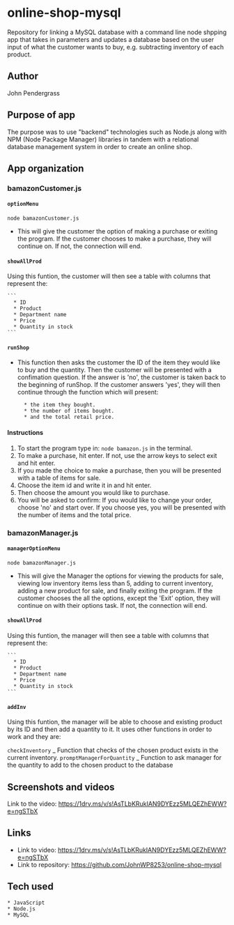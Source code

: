 # online-shop-mysql

Repository for linking a MySQL database with a command line node shpping app that takes in parameters and updates a database based on the user input of what the customer wants to buy, e.g. subtracting inventory of each product.

## Author

John Pendergrass

## Purpose of app

The purpose was to use "backend" technologies such as Node.js along with NPM (Node Package Manager) libraries in tandem with a relational database management system in order to create an online shop.

## App organization

### bamazonCustomer.js

#### `optionMenu`

`node bamazonCustomer.js`

- This will give the customer the option of making a purchase or exiting the program. If the customer chooses to make a purchase, they will continue on. If not, the connection will end.

#### `showAllProd`

Using this funtion, the customer will then see a table with columns that represent the:

    ```
      * ID
      * Product
      * Department name
      * Price
      * Quantity in stock
    ```

#### `runShop`

- This function then asks the customer the ID of the item they would like to buy and the quantity. Then the customer will be presented with a confimation question. If the answer is 'no', the customer is taken back to the beginning of runShop. If the customer answers 'yes', they will then continue through the function which will present:

  ```
    * the item they bought.
    * the number of items bought.
    * and the total retail price.
  ```

#### Instructions

1. To start the program type in: `node bamazon.js` in the terminal.
2. To make a purchase, hit enter. If not, use the arrow keys to select exit and hit enter.
3. If you made the choice to make a purchase, then you will be presented with a table of items for sale.
4. Choose the item id and write it in and hit enter.
5. Then choose the amount you would like to purchase.
6. You will be asked to confirm: If you would like to change your order, choose 'no' and start over. If you choose yes, you will be presented with the number of items and the total price.

### bamazonManager.js

#### `managerOptionMenu`

`node bamazonManager.js`

- This will give the Manager the options for viewing the products for sale, viewing low inventory items less than 5, adding to current inventory, adding a new product for sale, and finally exiting the program. If the customer chooses the all the options, except the 'Exit' option, they will continue on with their options task. If not, the connection will end.

#### `showAllProd`

Using this funtion, the manager will then see a table with columns that represent the:

    ```
      * ID
      * Product
      * Department name
      * Price
      * Quantity in stock
    ```

#### `addInv`

Using this funtion, the manager will be able to choose and existing product by its ID and then add a quantity to it. It uses other functions in order to work and they are:

`checkInventory`
_ Function that checks of the chosen product exists in the current inventory.
`promptManagerForQuantity`
_ Function to ask manager for the quantity to add to the chosen product to the database

## Screenshots and videos

Link to the video: https://1drv.ms/v/s!AsTLbKRukIAN9DYEzz5MLQEZhEWW?e=ngSTbX

## Links

- Link to video: https://1drv.ms/v/s!AsTLbKRukIAN9DYEzz5MLQEZhEWW?e=ngSTbX
- Link to repository: https://github.com/JohnWP8253/online-shop-mysql

## Tech used

    * JavaScript
    * Node.js
    * MySQL
